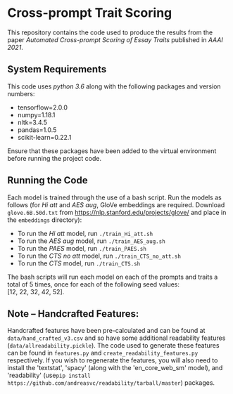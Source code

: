 # Cross-prompt Trait Scoring

This repository contains the code used to produce the results from the paper _Automated_ _Cross-prompt_ _Scoring_ _of_ 
_Essay_ _Traits_ published in _AAAI_ _2021_.

## System Requirements
This code uses _python_ _3.6_ along with the following packages and version numbers:
- tensorflow=2.0.0
- numpy=1.18.1
- nltk=3.4.5
- pandas=1.0.5
- scikit-learn=0.22.1

Ensure that these packages have been added to the virtual environment before running the project code.

## Running the Code
Each model is trained through the use of a bash script. Run the models as follows (for _Hi_ _att_ and _AES_ _aug_, 
GloVe embeddings are required. Download `glove.6B.50d.txt` from https://nlp.stanford.edu/projects/glove/ and place 
in the `embeddings` directory):
- To run the _Hi_ _att_ model, run `./train_Hi_att.sh`
- To run the _AES_ _aug_ model, run `./train_AES_aug.sh`
- To run the _PAES_ model, run `./train_PAES.sh`
- To run the _CTS_ _no_ _att_ model, run `./train_CTS_no_att.sh`
- To run the _CTS_ model, run `./train_CTS.sh`

The bash scripts will run each model on each of the prompts and traits a total of 5 times, 
once for each of the following seed values: \
[12, 22, 32, 42, 52].

## Note – Handcrafted Features:
Handcrafted features have been pre-calculated and can be found at `data/hand_crafted_v3.csv` and so have some
additional readability features (`data/allreadability.pickle`). The code used to generate these features
can be found in `features.py` and `create_readability_features.py` respectively. If you wish to regenerate the features,
you will also need to install the 'textstat', 'spacy' (along with the 'en_core_web_sm' model), and 'readability' 
(use`pip install https://github.com/andreasvc/readability/tarball/master`) packages.